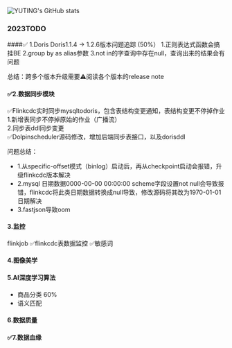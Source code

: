 ![YUTING's GitHub stats](https://github-readme-stats.vercel.app/api?username=YUTING0907&show_icons=true&theme=tokyonight)

### 2023TODO 
####✅ 1.Doris
  Doris1.1.4 -> 1.2.6版本问题追踪 (50%）
  1.正则表达式函数会搞挂BE
  2.group by as alias参数
  3.not in的字查询中存在null，查询出来的结果会有问题
  
  总结：跨多个版本升级需要⚠️阅读各个版本的release note
#### ✅2.数据同步模块
  ✅Flinkcdc实时同步mysqltodoris，包含表结构变更通知，表结构变更不停掉作业\
  ​   1.新增表同步不停掉原始的作业（广播流）\
​     2.同步表ddl同步变更\
  ✅Dolpinscheduler源码修改，增加后端同步表接口，以及dorisddl

  问题总结：
  * 1.从specific-offset模式（binlog）启动后，再从checkpoint启动会报错，升级flinkcdc版本解决
  * 2.mysql 日期数据0000-00-00 00:00:00 scheme字段设置not null会导致报错，flinkcdc将此类日期数据转换成null导致，修改源码将其改为1970-01-01日期解决
  * 3.fastjson导致oom
#### 3.监控
   flinkjob
   ✅flinkcdc表数据监控
   ✅敏感词
#### 4.图像美学
#### 5.AI深度学习算法
  * 商品分类 60%  
  * 语义匹配
#### 6.数据质量
#### ✅7.数据血缘


<!--
**YUTING0907/YUTING0907** is a ✨ _special_ ✨ repository because its `README.md` (this file) appears on your GitHub profile.

### Visit times
![Visitor Count](https://profile-counter.glitch.me/YUTING0907/count.svg)

### language
![Top Langs](https://github-readme-stats.vercel.app/api/top-langs/?username=YUTING0907&layout=compact&theme=tokyonight)
Here are some ideas to get you started:

- 🔭 I’m currently working on ...
- 🌱 I’m currently learning ...
- 👯 I’m looking to collaborate on ...
- 🤔 I’m looking for help with ...
- 💬 Ask me about ...
- 📫 How to reach me: ...
- 😄 Pronouns: ...
- ⚡ Fun fact: ...
-->
